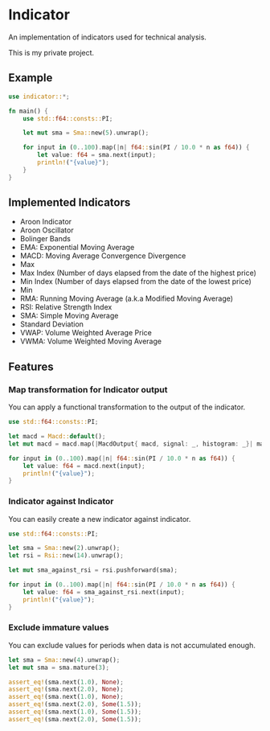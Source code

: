 # Indicator

An implementation of indicators used for technical analysis.

This is my private project.

## Example

```rust
use indicator::*;

fn main() {
    use std::f64::consts::PI;

    let mut sma = Sma::new(5).unwrap();

    for input in (0..100).map(|n| f64::sin(PI / 10.0 * n as f64)) {
        let value: f64 = sma.next(input);
        println!("{value}");
    }
}
```

## Implemented Indicators

- Aroon Indicator
- Aroon Oscillator
- Bolinger Bands
- EMA: Exponential Moving Average
- MACD: Moving Average Convergence Divergence
- Max
- Max Index
  (Number of days elapsed from the date of the highest price)
- Min Index
  (Number of days elapsed from the date of the lowest price)
- Min
- RMA: Running Moving Average
  (a.k.a Modified Moving Average)
- RSI: Relative Strength Index
- SMA: Simple Moving Average
- Standard Deviation
- VWAP: Volume Weighted Average Price
- VWMA: Volume Weighted Moving Average

## Features

### Map transformation for Indicator output

You can apply a functional transformation to the output of the indicator.

```rust
use std::f64::consts::PI;

let macd = Macd::default();
let mut macd = macd.map(|MacdOutput{ macd, signal: _, histogram: _}| macd);

for input in (0..100).map(|n| f64::sin(PI / 10.0 * n as f64)) {
    let value: f64 = macd.next(input);
    println!("{value}");
}
```

### Indicator against Indicator

You can easily create a new indicator against indicator.

```rust
use std::f64::consts::PI;

let sma = Sma::new(2).unwrap();
let rsi = Rsi::new(14).unwrap();

let mut sma_against_rsi = rsi.pushforward(sma);

for input in (0..100).map(|n| f64::sin(PI / 10.0 * n as f64)) {
    let value: f64 = sma_against_rsi.next(input);
    println!("{value}");
}
```

### Exclude immature values

You can exclude values ​​for periods when data is not accumulated enough.

```rust
let sma = Sma::new(4).unwrap();
let mut sma = sma.mature(3);

assert_eq!(sma.next(1.0), None);
assert_eq!(sma.next(2.0), None);
assert_eq!(sma.next(1.0), None);
assert_eq!(sma.next(2.0), Some(1.5));
assert_eq!(sma.next(1.0), Some(1.5));
assert_eq!(sma.next(2.0), Some(1.5));
```
